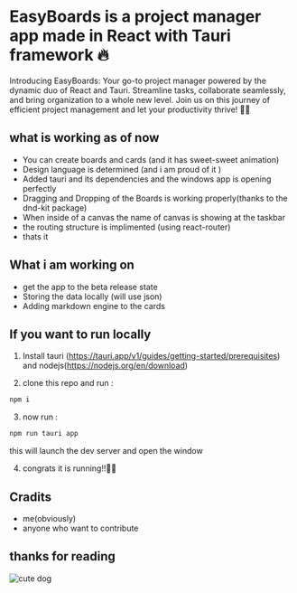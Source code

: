 # EasyBoards is a project manager app made in React with Tauri framework 🔥

Introducing EasyBoards: Your go-to project manager powered by the dynamic duo of React and Tauri. Streamline tasks, collaborate seamlessly, and bring organization to a whole new level. Join us on this journey of efficient project management and let your productivity thrive! 🚀🔗

## what is working as of now

- You can create boards and cards (and it has sweet-sweet animation)
- Design language is determined (and i am proud of it )
- Added tauri and its dependencies and the windows app is opening perfectly
- Dragging and Dropping of the Boards is working properly(thanks to the dnd-kit package)
- When inside of a canvas the name of canvas is showing at the taskbar
- the routing structure is implimented (using react-router)
- thats it

## What i am working on

- get the app to the beta release state
- Storing the data locally (will use json)
- Adding markdown engine to the cards

## If you want to run locally

1. Install tauri (https://tauri.app/v1/guides/getting-started/prerequisites) and nodejs(https://nodejs.org/en/download)

2. clone this repo and run :

```bash
npm i
```

3.  now run :

```bash
npm run tauri app
```

this will launch the dev server and open the window

4.  congrats it is running!!🙌🔥

## Cradits

- me(obviously)
- anyone who want to contribute

## thanks for reading

![cute dog](https://media0.giphy.com/media/xULW8v7LtZrgcaGvC0/giphy.gif?cid=ecf05e47dk6eiwbehb270bgict3x40b3sdgds46gbfo0ts9d&ep=v1_gifs_search&rid=giphy.gif&ct=g)
